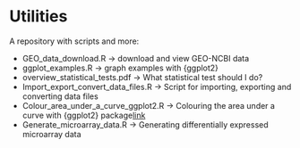 # Utilities
A repository with scripts and more:
  - GEO_data_download.R -> download and view GEO-NCBI data
  - ggplot_examples.R -> graph examples with {ggplot2}
  - overview_statistical_tests.pdf -> What statistical test should I do?
  - Import_export_convert_data_files.R -> Script for importing, exporting and converting data files
  - Colour_area_under_a_curve_ggplot2.R -> Colouring the area under a curve with {ggplot2} package[link](https://raw.githubusercontent.com/josemss/Utilities/master/Colour_area_under_a_curve_ggplot2.R)
  - Generate_microarray_data.R -> Generating differentially expressed microarray data
